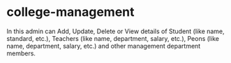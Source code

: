 # college-management
In this admin can Add, Update, Delete or View details of Student (like name, standard, etc.), Teachers (like name, department, salary, etc.), Peons (like name, department, salary, etc.) and other management department members.
